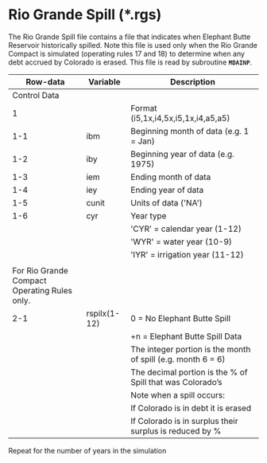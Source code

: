 # Rio Grande Spill (*.rgs) #

The Rio Grande Spill file contains a file that indicates when Elephant Butte Reservoir historically 
spilled. Note this file is used only when the Rio Grande Compact is simulated (operating rules 17 and 
18) to determine when any debt accrued by Colorado is erased. This file is read by subroutine **`MDAINP`**.

| Row-data							| Variable						| Description 								|				
| ------------------				| --------------------			| --------									|
| Control Data						| 								| 											|
| 1	 								| 								| Format (i5,1x,i4,5x,i5,1x,i4,a5,a5)
| 1-1								| ibm							| Beginning month of data (e.g. 1 = Jan)
| 1-2								| iby							| Beginning year of data (e.g. 1975)
| 1-3								| iem							| Ending month of data
| 1-4								| iey							| Ending year of data 
| 1-5								| cunit							| Units of data ('NA')
| 1-6								| cyr							| Year type 
| 									| 								| 'CYR' = calendar year (1-12)
| 									| 								| 'WYR' = water year (10-9)
| 									| 								| 'IYR' = irrigation year (11-12)
| | | |
| For Rio Grande Compact Operating Rules only. | | |
| 2-1								| rspilx(1-12)					| 0 = No Elephant Butte Spill
| 									| 								| +n = Elephant Butte Spill Data
| 									| 								| The integer portion is the month of spill (e.g. month 6 = 6)
| 									| 								| The decimal portion is the % of Spill that was Colorado’s
| 									| 								| Note when a spill occurs:
| 									| 								| If Colorado is in debt it is erased
| 									| 								| If Colorado is in surplus their surplus is reduced by %

Repeat for the number of years in the simulation 
